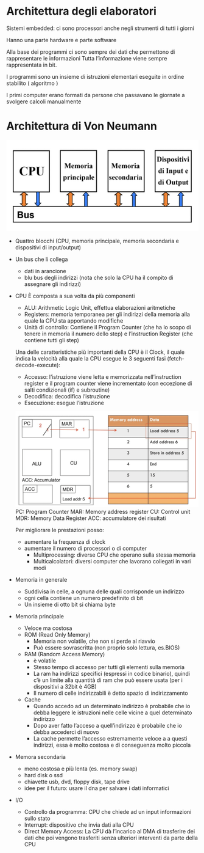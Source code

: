 # Architettura degli elaboratori

Sistemi embedded: ci sono processori anche negli strumenti di tutti i giorni

Hanno una parte hardware e parte software

Alla base dei programmi ci sono sempre dei dati che permettono di rappresentare le informazioni
Tutta l’informazione viene sempre rappresentata in bit.

I programmi sono un insieme di istruzioni elementari eseguite in ordine stabilito ( algoritmo )

I primi computer erano formati da persone che passavano le giornate a svolgere calcoli manualmente

# Architettura di Von Neumann

![architettura di Von Neumann](assets/architettura_von_neumann.jpg)

-   Quattro blocchi (CPU, memoria principale, memoria secondaria e dispositivi di input/output)
-   Un bus che li collega

    -   dati in arancione
    -   blu bus degli indirizzi (nota che solo la CPU ha il compito di assegnare gli indirizzi)

-   CPU
    È composta a sua volta da più componenti

    -   ALU: Arithmetic Logic Unit, effettua elaborazioni aritmetiche
    -   Registers: memoria temporanea per gli indirizzi della memoria alla quale la CPU sta apportando modifiche
    -   Unità di controllo: Contiene il Program Counter (che ha lo scopo di tenere in memoria il numero dello step) e l’instruction Register (che contiene tutti gli step)

    Una delle caratteristiche più importanti della CPU è il Clock, il quale indica la velocità alla quale la CPU esegue le 3 seguenti fasi (fetch-decode-execute):

    -   Accesso: l’istruzione viene letta e memorizzata nell’instruction register e il program counter viene incrementato (con eccezione di salti condizionali (if) e subroutine)
    -   Decodifica: decodifica l’istruzione
    -   Esecuzione: esegue l’istruzione

    ![architecture](assets/architecture.gif)
    PC: Program Counter
    MAR: Memory address register
    CU: Control unit
    MDR: Memory Data Register
    ACC: accumulatore dei risultati

    Per migliorare le prestazioni posso:

    -   aumentare la frequenza di clock
    -   aumentare il numero di processori o di computer
        -   Multiprocessing: diverse CPU che operano sulla stessa memoria
        -   Multicalcolatori: diversi computer che lavorano collegati in vari modi

-   Memoria in generale
    -   Suddivisa in celle, a ognuna delle quali corrisponde un indirizzo
    -   ogni cella contiene un numero predefinito di bit
    -   Un insieme di otto bit si chiama byte
-   Memoria principale
    -   Veloce ma costosa
    -   ROM (Read Only Memory)
        -   Memoria non volatile, che non si perde al riavvio
        -   Può essere sovrascritta (non proprio solo lettura, es.BIOS)
    -   RAM (Random Access Memory)
        -   è volatile
        -   Stesso tempo di accesso per tutti gli elementi sulla memoria
        -   La ram ha indirizzi specifici (espressi in codice binario), quindi c’è un limite alla quantità di ram che può essere usata (per i dispositivi a 32bit è 4GB)
        -   Il numero di celle indirizzabili è detto spazio di indirizzamento
    -   Cache
        -   Quando accedo ad un determinato indirizzo è probabile che io debba leggere le istruzioni nelle celle vicine a quel determinato indirizzo
        -   Dopo aver fatto l’acceso a quell’indirizzo è probabile che io debba accederci di nuovo
        -   La cache permette l’accesso estremamente veloce a a questi indirizzi, essa è molto costosa e di conseguenza molto piccola
-   Memora secondaria
    -   meno costosa e più lenta (es. memory swap)
    -   hard disk o ssd
    -   chiavette usb, dvd, floppy disk, tape drive
    -   idee per il futuro: usare il dna per salvare i dati informatici
-   I/O
    -   Controllo da programma: CPU che chiede ad un input informazioni sullo stato
    -   Interrupt: dispositivo che invia dati alla CPU
    -   Direct Memory Access: La CPU dà l’incarico al DMA di trasferire dei dati che poi vengono trasferiti senza ulteriori interventi da parte della CPU
